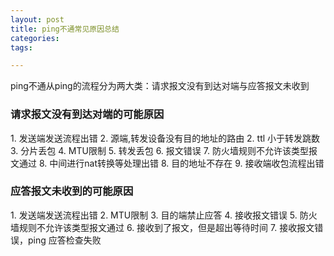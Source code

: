 ```yaml
---
layout: post
title: ping不通常见原因总结
categories:
tags:

---
```


ping不通从ping的流程分为两大类：请求报文没有到达对端与应答报文未收到

<h3>请求报文没有到达对端的可能原因</h3>
1. 发送端发送流程出错
2. 源端,转发设备没有目的地址的路由
2. ttl 小于转发跳数
3. 分片丢包
4. MTU限制
5. 转发丢包
6. 报文错误
7. 防火墙规则不允许该类型报文通过
8. 中间进行nat转换等处理出错
8. 目的地址不存在
9. 接收端收包流程出错



<h3>应答报文未收到的可能原因</h3>
1. 发送端发送流程出错
2. MTU限制
3. 目的端禁止应答
4. 接收报文错误
5. 防火墙规则不允许该类型报文通过
6. 接收到了报文，但是超出等待时间
7. 接收报文错误，ping 应答检查失败

